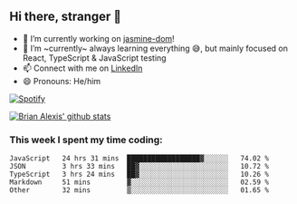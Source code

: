 ## Hi there, stranger 👋

- 🔭 I’m currently working on [jasmine-dom](https://github.com/testing-library/jasmine-dom)!
- 🌱 I’m ~currently~ always learning everything 😅, but mainly focused on React, TypeScript & JavaScript testing
- 📫 Connect with me on [LinkedIn](https://www.linkedin.com/in/brian-alexis/)
- 😄 Pronouns: He/him

[![Spotify](https://novatorem-nine-beige.vercel.app/api/spotify)](https://open.spotify.com/user/21ttbyunhf56rp6soqidgfk2q)

[![Brian Alexis' github stats](https://github-readme-stats-sepia-two.vercel.app/api?username=brrianalexis&show_icons=true&hide_border=true?count_private=true)](https://github.com/brrianalexis/github-readme-stats)

### This week I spent my time coding:
<!--START_SECTION:waka-->
```text
JavaScript   24 hrs 31 mins  ██████████████████▓░░░░░░   74.02 % 
JSON         3 hrs 33 mins   ██▓░░░░░░░░░░░░░░░░░░░░░░   10.72 % 
TypeScript   3 hrs 24 mins   ██▓░░░░░░░░░░░░░░░░░░░░░░   10.26 % 
Markdown     51 mins         ▓░░░░░░░░░░░░░░░░░░░░░░░░   02.59 % 
Other        32 mins         ▒░░░░░░░░░░░░░░░░░░░░░░░░   01.65 % 
```
<!--END_SECTION:waka-->
